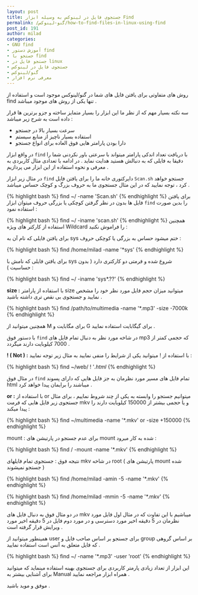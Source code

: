 ```yaml
---
layout: post
title: جستجوی فایل در لینوکس به وسیله ابزار Find
permalink: /گنو-لینوکس/how-to-find-files-in-linux-using-find
post_id: 191
author: milad
categories: 
- GNU find
- آموزش دستور find
- جستجو با find
- جستجو فایل در linux
- جستجوی فایل در لینوکس
- گنو/لینوکس
- معرفی نرم افزار
---
```


روش های متفاوتی برای یافتن فایل های شما در گنو/لینوکس موجود است و استفاده از find تنها یکی از روش های موجود میباشد .

سه نکته بسیار مهم که از نظر ما این ابزار را بسیار متمایز ساخته و جزو برترین ها قرار داده است به شرح زیر میباشد :
- سرعت بسیار بالا در جستجو
- استفاده بسیار ناچیز از منابع سیستم
- دارا بودن پارامتر هایی فوق العاده برای انواع جستجو

در واقع ابزار `find` با دریافت تعداد اندکی پارامتر میتواند با سرعتی باور نکردنی شما را دقیقا به فایلی که به دنبالش هستید هدایت نماید .
در ادامه با تعدادی مثال کاربردی به معرفی و نحوه استفاده از این ابزار می پردازیم .


در مثال زیر ابزار `find` دایرکتوری خانه ما را برای یافتن فایل `Scan.sh` جستجو خواهد کرد ، توجه نمایید که در این مثال جستجوی ما به حروف بزرگ و کوچک حساس میباشد .

{% highlight bash %}
find ~/ -name 'Scan.sh'
{% endhighlight %}
برای یافتن فایل ها بدون در نظر گرفتن کوچکی یا بزرگی حروف میتوان ابزار `find` را بدین صورت استفاده نمود :


{% highlight bash %}
find ~/ -iname 'scan.sh'
{% endhighlight %}
همچنین استفاده از کارکتر های ویژه Wildcard را فراموش نکنید :

برای یافتن فایلی که نام آن به sys ختم میشود حساس به بزرگی یا کوچکی حروف :

{% highlight bash %}
find /home/milad -name '*sys'
{% endhighlight %}

برای یافتن فایلی که نامش با sys شروع شده و فرمتی دو کارکتری دارد ( بدون حساسیت ) :

{% highlight bash %}
find ~/ -iname 'sys*.??'
{% endhighlight %}

**size :**
 با استفاده از پارامتر size میتوانید میزان حجم فایل مورد نظر خود را مشخص نمایید و جستجوی بی نقص تری داشته باشید .


{% highlight bash %}
find /path/to/multimedia -name '*.mp3' -size -7000k
{% endhighlight %}

همچنین میتوانید از M برای مگابایت و G برای گیگابایت استفاده نمایید .

با دستور فوق `find` در شاخه مورد نظر به دنبال تمام فایل های mp3 که حجمی کمتر از 7000 کیلوبایت دارند میگردد .

**! (‌ Not ) :** با استفاده از ! میتوانید یکی از شرایط را منفی نمایید به مثال زیر توجه نمایید :

{% highlight bash %}
find ~/web/ ! '*.html*
{% endhighlight %}

در مثال فوق `find` تمام فایل های مسیر مورد نظرمان به جز فایل هایی که دارای پسوند html میباشند را برایمان پیدا خواهد کرد .

**or :** با استفاده از or میتوانیم جستجو را وابسته به یکی از چند شروط نماییم ، برای مثال جستجوی زیر فایل هایی که فرمت mkv و 
یا حجمی بیشتر از 150000 کیلوبایت دارند را پیدا میکند :


{% highlight bash %}
find ~/multimedia -name '*.mkv' or -size +150000
{% endhighlight %}

mount : برای عدم جستجو در پارتیشن های mount شده به کار میرود :

{% highlight bash %}
find / -mount -name '*.mkv'
{% endhighlight %}

نتیجه فوق : جستجوی تمام فایلهای mkv در شاخه root ( پارتیشن های mount شده جستجو نمیشوند )

{% highlight bash %}
find /home/milad -amin -5 -name '*.mkv'
{% endhighlight %}

{% highlight bash %}
find /home/milad -mmin -5 -name '*.mkv'
{% endhighlight %}

در دو مثال فوق به دنبال فایل های mkv میباشیم با این تفاوت که در مثال اول فایل مورد نظرمان در 5 دقیقه اخیر مورد دسترسی و در مورد دوم فایل در 5 دقیقه اخیر مورد ویرایش قرار گرفته است .

همینطور میتوانید از user برای جستجو بر اساس صاحب فایل و group بر اساس گروهی که فایل متعلق به آنس است استفاده نمایید .


{% highlight bash %}
find ~/ -name '*.mp3' -user 'root'
{% endhighlight %}

این ابزار از تعداد زیادی پارمتر کاربردی برای جستجوی بهینه استفاده مینماید که میتوانید برای آشنایی بیشتر به Manual همراه ابزار مراجعه نمایید .

موفق و موید باشید .